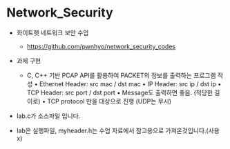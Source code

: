 # Network_Security
- 화이트햇 네트워크 보안 수업
  - https://github.com/pwnhyo/network_security_codes
  
- 과제 구현
  - C, C++ 기반 PCAP API를 활용하여 PACKET의 정보를 출력하는 프로그램 작성
    • Ethernet Header: src mac / dst mac
    • IP Header: src ip / dst ip
    • TCP Header: src port / dst port
    • Message도 출력하면 좋음. (적당한 길이로)
    • TCP protocol 만을 대상으로 진행 (UDP는 무시)
- lab.c가 소스파일 입니다.
- lab은 실행파일, myheader.h는 수업 자료에서 참고용으로 가져온것입니다.(사용 x)
